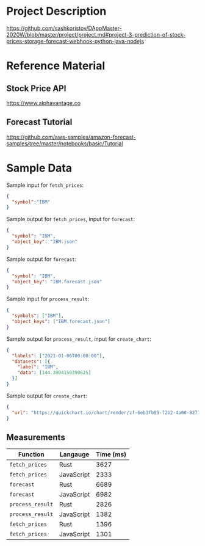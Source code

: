 # Project Description

https://github.com/sashkoristov/DAppMaster-2020W/blob/master/project/project.md#project-3-prediction-of-stock-prices-storage-forecast-webhook-python-java-nodejs


# Reference Material

## Stock Price API

https://www.alphavantage.co


## Forecast Tutorial

https://github.com/aws-samples/amazon-forecast-samples/tree/master/notebooks/basic/Tutorial


# Sample Data

Sample input for `fetch_prices`:

```json
{
  "symbol":"IBM"
}
```

Sample output for `fetch_prices`, input for `forecast`:

```json
{
  "symbol": "IBM",
  "object_key": "IBM.json"
}
```

Sample output for `forecast`:

```json
{
  "symbol": "IBM",
  "object_key": "IBM.forecast.json"
}
```

Sample input for `process_result`:

```json
{
  "symbols": ["IBM"],
  "object_keys": ["IBM.forecast.json"]
}
```

Sample output for `process_result`, input for `create_chart`:

```json
{
  "labels": ["2021-01-06T00:00:00"],
  "datasets": [{
    "label": "IBM",
    "data": [144.3004150390625]
  }]
}
```

Sample output for `create_chart`:

```json
{
  "url": "https://quickchart.io/chart/render/zf-6eb3fb99-72b2-4a00-8277-3566d22924cb"
}
```


## Measurements

| Function         | Langauge   | Time (ms) |
|------------------|------------|-----------|
| `fetch_prices`   | Rust       |      3627 |
| `fetch_prices`   | JavaScript |      2333 |
| `forecast`       | Rust       |      6689 |
| `forecast`       | JavaScript |      6982 |
| `process_result` | Rust       |      2826 |
| `process_result` | JavaScript |      1382 |
| `fetch_prices`   | Rust       |      1396 |
| `fetch_prices`   | JavaScript |      1301 |
